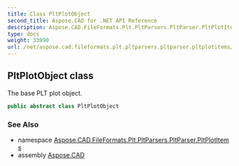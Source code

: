 ```yaml
---
title: Class PltPlotObject
second_title: Aspose.CAD for .NET API Reference
description: Aspose.CAD.FileFormats.Plt.PltParsers.PltParser.PltPlotItems.PltPlotObject class. The base PLT plot object
type: docs
weight: 33990
url: /net/aspose.cad.fileformats.plt.pltparsers.pltparser.pltplotitems/pltplotobject/
---
```

## PltPlotObject class

The base PLT plot object.

```csharp
public abstract class PltPlotObject
```

### See Also

* namespace [Aspose.CAD.FileFormats.Plt.PltParsers.PltParser.PltPlotItems](../../aspose.cad.fileformats.plt.pltparsers.pltparser.pltplotitems/)
* assembly [Aspose.CAD](../../)


